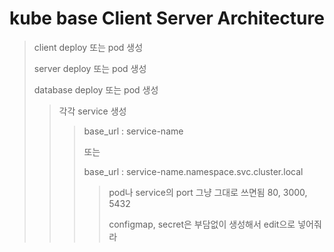 # kube base Client Server Architecture

> client deploy 또는 pod 생성
>
> server deploy 또는 pod 생성
>
> database deploy 또는 pod 생성
>
> > 각각 service 생성
> >
> > > base_url : service-name
> > >
> > > 또는
> > >
> > > base_url : service-name.namespace.svc.cluster.local
> > >
> > > > pod나 service의 port 그냥 그대로 쓰면됨 80, 3000, 5432
> > > >
> > > > configmap, secret은 부담없이 생성해서 edit으로 넣어줘라
